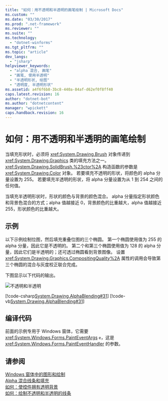 ```yaml
---
title: "如何：用不透明和半透明的画笔绘制 | Microsoft Docs"
ms.custom: ""
ms.date: "03/30/2017"
ms.prod: ".net-framework"
ms.reviewer: ""
ms.suite: ""
ms.technology: 
  - "dotnet-winforms"
ms.tgt_pltfrm: ""
ms.topic: "article"
dev_langs: 
  - "jsharp"
helpviewer_keywords: 
  - "alpha 混合, 画笔"
  - "画笔, 使用半透明"
  - "半透明形状, 绘图"
  - "透明度, 半透明形状"
ms.assetid: a4f6f6b8-3bc8-440a-84af-d62ef0f8ff40
caps.latest.revision: 16
author: "dotnet-bot"
ms.author: "dotnetcontent"
manager: "wpickett"
caps.handback.revision: 16
---
```

# 如何：用不透明和半透明的画笔绘制
当填充形状时，必须将 <xref:System.Drawing.Brush> 对象传递到 <xref:System.Drawing.Graphics> 类的填充方法之一。  <xref:System.Drawing.SolidBrush.%23ctor%2A> 构造函数的参数是 <xref:System.Drawing.Color> 对象。  若要填充不透明的形状，将颜色的 alpha 分量设置为 255。  若要填充半透明的形状，将 alpha 分量设置为从 1 到 254 之间的任何值。  
  
 当填充半透明形状时，形状的颜色与背景的颜色混合。  alpha 分量指定形状颜色和背景色混合的方式；alpha 值越接近 0，背景颜色的比重越大，alpha 值越接近 255，形状颜色的比重越大。  
  
## 示例  
 以下示例绘制位图，然后填充重叠位图的三个椭圆。  第一个椭圆使用值为 255 的 alpha 分量，因此它是不透明的。  第二个和第三个椭圆使用值为 128 的 alpha 分量，因此它们是半透明的；还可透过椭圆看到背景图像。  设置 <xref:System.Drawing.Graphics.CompositingQuality%2A> 属性的调用会导致第三个椭圆的混合与灰度校正联合完成。  
  
 下图显示以下代码的输出。  
  
 ![不透明和半透明](../../../../docs/framework/winforms/advanced/media/compqualellipse.png "compqualellipse")  
  
 [!code-csharp[System.Drawing.AlphaBlending#31](../../../../samples/snippets/csharp/VS_Snippets_Winforms/System.Drawing.AlphaBlending/CS/Class1.cs#31)]
 [!code-vb[System.Drawing.AlphaBlending#31](../../../../samples/snippets/visualbasic/VS_Snippets_Winforms/System.Drawing.AlphaBlending/VB/Class1.vb#31)]  
  
## 编译代码  
 前面的示例专用于 Windows 窗体，它需要 <xref:System.Windows.Forms.PaintEventArgs> `e`，这是 <xref:System.Windows.Forms.PaintEventHandler> 的参数。  
  
## 请参阅  
 [Windows 窗体中的图形和绘制](../../../../docs/framework/winforms/advanced/graphics-and-drawing-in-windows-forms.md)   
 [Alpha 混合线条和填充](../../../../docs/framework/winforms/advanced/alpha-blending-lines-and-fills.md)   
 [如何：使控件拥有透明背景](../../../../docs/framework/winforms/controls/how-to-give-your-control-a-transparent-background.md)   
 [如何：绘制不透明和半透明的线条](../../../../docs/framework/winforms/advanced/how-to-draw-opaque-and-semitransparent-lines.md)